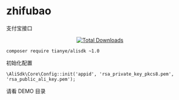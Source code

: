 # zhifubao
支付宝接口

<p align="center">
<a href="https://packagist.org/packages/tianye/alisdk"><img src="https://camo.githubusercontent.com/5e24ebbbd4a571e2c6cb4e5afcbe8a8e6621f6ef/68747470733a2f2f706f7365722e707567782e6f72672f7469616e79652f6f70656e2d6f617574682f646f776e6c6f616473" alt="Total Downloads" data-canonical-src="https://poser.pugx.org/tianye/alisdk/downloads" style="max-width:100%;"></a>
</p>

```
composer require tianye/alisdk ~1.0
```

初始化配置
```
\AliSdk\Core\Config::init('appid', 'rsa_private_key_pkcs8.pem', 'rsa_public_ali_key.pem');
```

请看 DEMO 目录
